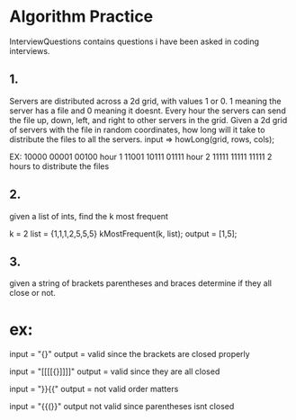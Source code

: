 # Algorithm Practice

InterviewQuestions contains questions i have been asked in coding interviews.

## 1.

Servers are distributed across a 2d grid, with values 1 or 0. 1 meaning the server has a file and 0 meaning it doesnt.  Every hour the servers can send the file up, down, left, and right to other servers in the grid. Given a 2d grid of servers with the file in random coordinates, how long will it take to distribute the files to all the servers. input => howLong(grid, rows, cols); 

EX:
10000
00001
00100
hour 1
11001
10111
01111
hour 2
11111
11111
11111
2 hours to distribute the files


## 2.

given a list of ints, find the k most frequent

k = 2
list = {1,1,1,2,5,5,5}
kMostFrequent(k, list);
output = [1,5];

## 3.

given a string of brackets parentheses and braces determine if they all close or not.

# ex:

input = "{}"
output = valid since the brackets are closed properly

input = "[[[[{}]]]]"
output = valid since they are all closed

input = "}}{{"
output = not valid order matters

input = "{{(}}"
output not valid since parentheses isnt closed
